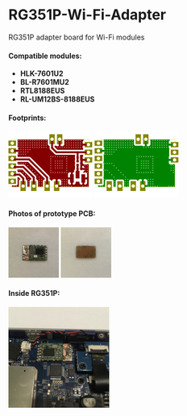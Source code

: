 # RG351P-Wi-Fi-Adapter
RG351P adapter board for Wi-Fi modules

#### Compatible modules:
  - **HLK-7601U2**
  - **BL-R7601MU2**
  - **RTL8188EUS**
  - **RL-UM12BS-8188EUS**

#### Footprints:
![Top Footprint](https://github.com/kuzmapunk/RG351P-Wi-Fi-Adapter/blob/main/images/adapter-F_Cu.svg)
![Top Footprint](https://github.com/kuzmapunk/RG351P-Wi-Fi-Adapter/blob/main/images/adapter-B_Cu.svg)

#### Photos of prototype PCB:
<img src="https://github.com/kuzmapunk/RG351P-Wi-Fi-Adapter/blob/main/images/board_top.jpg" width="100px" />    <img src="https://github.com/kuzmapunk/RG351P-Wi-Fi-Adapter/blob/main/images/board_bottom.jpg" width="100px" />

#### Inside RG351P:
<img src="https://github.com/kuzmapunk/RG351P-Wi-Fi-Adapter/blob/main/images/soldered.jpg" width="200px" />
